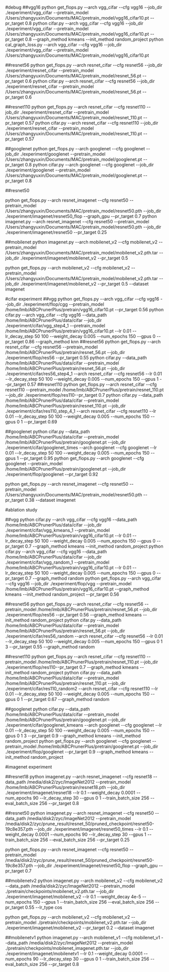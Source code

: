 
#debug
##vgg16
python get_flops.py --arch vgg_cifar --cfg vgg16 --job_dir ./experiment/vgg_cifar --pretrain_model /Users/zhangyuxin/Documents/MAC/pretrain_model/vgg16_cifar10.pt --pr_target 0.8
python cifar.py --arch vgg_cifar --cfg vgg16 --job_dir ./experiment/vgg_cifar --pretrain_model /Users/zhangyuxin/Documents/MAC/pretrain_model/vgg16_cifar10.pt --pr_target 0.8 --graph_method kmeans --init_method random_project
python cal_graph_loss.py --arch vgg_cifar --cfg vgg16 --job_dir ./experiment/vgg_cifar --pretrain_model /Users/zhangyuxin/Documents/MAC/pretrain_model/vgg16_cifar10.pt

##resnet56
python get_flops.py --arch resnet_cifar --cfg resnet56 --job_dir ./experiment/resnet_cifar --pretrain_model /Users/zhangyuxin/Documents/MAC/pretrain_model/resnet_56.pt --pr_target 0.6
python cifar.py --arch resnet_cifar --cfg resnet56 --job_dir ./experiment/resnet_cifar --pretrain_model /Users/zhangyuxin/Documents/MAC/pretrain_model/resnet_56.pt --pr_target 0.6

##resnet110
python get_flops.py --arch resnet_cifar --cfg resnet110 --job_dir ./experiment/resnet_cifar --pretrain_model /Users/zhangyuxin/Documents/MAC/pretrain_model/resnet_110.pt --pr_target 0.57
python cifar.py --arch resnet_cifar --cfg resnet110 --job_dir ./experiment/resnet_cifar --pretrain_model /Users/zhangyuxin/Documents/MAC/pretrain_model/resnet_110.pt --pr_target 0.57

##googlenet
python get_flops.py --arch googlenet --cfg googlenet --job_dir ./experiment/googlenet --pretrain_model /Users/zhangyuxin/Documents/MAC/pretrain_model/googlenet.pt --pr_target 0.8
python cifar.py --arch googlenet --cfg googlenet --job_dir ./experiment/googlenet --pretrain_model /Users/zhangyuxin/Documents/MAC/pretrain_model/googlenet.pt --pr_target 0.8

##resnet50

python get_flops.py --arch resnet_imagenet --cfg resnet50 --pretrain_model /Users/zhangyuxin/Documents/MAC/pretrain_model/resnet50.pth --job_dir ./experiment/imagenet/resnet50_flop --graph_gpu --pr_target 0.7
python imagenet.py --arch resnet_imagenet --cfg resnet50 --pretrain_model /Users/zhangyuxin/Documents/MAC/pretrain_model/resnet50.pth --job_dir ./experiment/imagenet/resnet50 --pr_target 0.25

##mobilenet
python imagenet.py --arch mobilenet_v2 --cfg mobilenet_v2 --pretrain_model /Users/zhangyuxin/Documents/MAC/pretrain_model/mobilenet_v2.pth.tar --job_dir ./experiment/imagenet/mobilenet_v2 --pr_target 0.5

python get_flops.py --arch mobilenet_v2 --cfg mobilenet_v2 --pretrain_model /Users/zhangyuxin/Documents/MAC/pretrain_model/mobilenet_v2.pth.tar --job_dir ./experiment/imagenet/mobilenet_v2 --pr_target 0.5 --dataset imagenet





#cifar experiment
##vgg
python get_flops.py --arch vgg_cifar --cfg vgg16 --job_dir ./experiment/flop/cgg --pretrain_model /home/lmb/ABCPrunerPlus/pretrain/vgg16_cifar10.pt --pr_target 0.56
python cifar.py --arch vgg_cifar --cfg vgg16 --data_path /home/lmb/ABCPrunerPlus/data/cifar --job_dir ./experiment/cifar/vgg_step4_1 --pretrain_model /home/lmb/ABCPrunerPlus/pretrain/vgg16_cifar10.pt --lr 0.01 --lr_decay_step 50 100 --weight_decay 0.005  --num_epochs 150 --gpus 0 --pr_target 0.86 --graph_method knn
##resnet56
python get_flops.py --arch resnet_cifar --cfg resnet56 --pretrain_model /home/lmb/ABCPrunerPlus/pretrain/resnet_56.pt --job_dir ./experiment/flop/res56 --pr_target 0.55
python cifar.py --data_path /home/lmb/ABCPrunerPlus/data/cifar --pretrain_model /home/lmb/ABCPrunerPlus/pretrain/resnet_56.pt  --job_dir ./experiment/cifar/res56_step4_1 --arch resnet_cifar --cfg resnet56 --lr 0.01 --lr_decay_step 50 100 --weight_decay 0.005  --num_epochs 150 --gpus 1 --pr_target 0.57
##resnet110
python get_flops.py --arch resnet_cifar --cfg resnet110 --pretrain_model /home/lmb/ABCPrunerPlus/pretrain/resnet_110.pt --job_dir ./experiment/flop/res110--pr_target 0.7
python cifar.py --data_path /home/lmb/ABCPrunerPlus/data/cifar --pretrain_model /home/lmb/ABCPrunerPlus/pretrain/resnet_110.pt  --job_dir ./experiment/cifar/res110_step_4_1 --arch resnet_cifar --cfg resnet110 --lr 0.01 --lr_decay_step 50 100 --weight_decay 0.005  --num_epochs 150 --gpus 0 1 --pr_target 0.69

##googlenet
python cifar.py --data_path /home/lmb/ABCPrunerPlus/data/cifar --pretrain_model /home/lmb/ABCPrunerPlus/pretrain/googlenet.pt  --job_dir ./experiment/cifar/googlenet_times --arch googlenet --cfg googlenet --lr 0.01 --lr_decay_step 50 100 --weight_decay 0.005  --num_epochs 150 --gpus 1 --pr_target 0.95
python get_flops.py --arch googlenet --cfg googlenet --pretrain_model /home/lmb/ABCPrunerPlus/pretrain/googlenet.pt --job_dir ./experiment/flop/googlenet --pr_target 0.92

python get_flops.py --arch resnet_imagenet --cfg resnet50 --pretrain_model /Users/zhangyuxin/Documents/MAC/pretrain_model/resnet50.pth --pr_target 0.38 --dataset imagenet

#ablation study

##vgg
python cifar.py --arch vgg_cifar --cfg vgg16 --data_path /home/lmb/ABCPrunerPlus/data/cifar --job_dir ./experiment/cifar/vgg_kmeans_1 --pretrain_model /home/lmb/ABCPrunerPlus/pretrain/vgg16_cifar10.pt --lr 0.01 --lr_decay_step 50 100 --weight_decay 0.005  --num_epochs 150 --gpus 0 --pr_target 0.7 --graph_method kmeans --init_method random_project
python cifar.py --arch vgg_cifar --cfg vgg16 --data_path /home/lmb/ABCPrunerPlus/data/cifar --job_dir ./experiment/cifar/vgg_random_1 --pretrain_model /home/lmb/ABCPrunerPlus/pretrain/vgg16_cifar10.pt --lr 0.01 --lr_decay_step 50 100 --weight_decay 0.005  --num_epochs 150 --gpus 0 --pr_target 0.7 --graph_method random 
python get_flops.py --arch vgg_cifar --cfg vgg16 --job_dir ./experiment/flop/vgg --pretrain_model /home/lmb/ABCPrunerPlus/pretrain/vgg16_cifar10.pt --graph_method kmeans --init_method random_project --pr_target 0.56 

##resnet56
python get_flops.py --arch resnet_cifar --cfg resnet56 --pretrain_model /home/lmb/ABCPrunerPlus/pretrain/resnet_56.pt --job_dir ./experiment/flop/res56 --pr_target 0.56 --graph_method kmeans --init_method random_project
python cifar.py --data_path /home/lmb/ABCPrunerPlus/data/cifar --pretrain_model /home/lmb/ABCPrunerPlus/pretrain/resnet_56.pt  --job_dir ./experiment/cifar/res56_random --arch resnet_cifar --cfg resnet56 --lr 0.01 --lr_decay_step 50 100 --weight_decay 0.005  --num_epochs 150 --gpus 0 1 3 --pr_target 0.55 --graph_method random

##resnet110
python get_flops.py --arch resnet_cifar --cfg resnet110 --pretrain_model /home/lmb/ABCPrunerPlus/pretrain/resnet_110.pt --job_dir ./experiment/flop/res110--pr_target 0.7 --graph_method kmeans --init_method random_project
python cifar.py --data_path /home/lmb/ABCPrunerPlus/data/cifar --pretrain_model /home/lmb/ABCPrunerPlus/pretrain/resnet_110.pt  --job_dir ./experiment/cifar/res110_random2 --arch resnet_cifar --cfg resnet110 --lr 0.01 --lr_decay_step 50 100 --weight_decay 0.005  --num_epochs 150 --gpus 0 1 --pr_target 0.67 --graph_method random

##googlenet
python cifar.py --data_path /home/lmb/ABCPrunerPlus/data/cifar --pretrain_model /home/lmb/ABCPrunerPlus/pretrain/googlenet.pt  --job_dir ./experiment/cifar/googlenet_kmeans --arch googlenet --cfg googlenet --lr 0.01 --lr_decay_step 50 100 --weight_decay 0.005  --num_epochs 150 --gpus 0 1 3 --pr_target 0.9 --graph_method kmeans --init_method random_project
python get_flops.py --arch googlenet --cfg googlenet --pretrain_model /home/lmb/ABCPrunerPlus/pretrain/googlenet.pt --job_dir ./experiment/flop/googlenet --pr_target 0.9 --graph_method kmeans --init_method random_project

#imagenet experiment

##resnet18
python imagenet.py --arch resnet_imagenet --cfg resnet18 --data_path /media/disk2/zyc/ImageNet2012 --pretrain_model /home/lmb/ABCPrunerPlus/pretrain/resnet18.pth --job_dir ./experiment/imagenet/resnet18 --lr 0.1 --weight_decay 0.0001 --num_epochs 90 --lr_decay_step 30 --gpus 0 1 --train_batch_size 256 --eval_batch_size 256 --pr_target 0.8 

##resnet50
python imagenet.py --arch resnet_imagenet --cfg resnet50 --data_path /media/disk2/zyc/ImageNet2012 --pretrain_model /media/disk2/zyc/prune_result/resnet_50/pruned_checkpoint/resnet50-19c8e357.pth --job_dir ./experiment/imagenet/resnet50_times --lr 0.1 --weight_decay 0.0001 --num_epochs 90 --lr_decay_step 30 --gpus 1 --train_batch_size 256 --eval_batch_size 256 --pr_target 0.25

python get_flops.py --arch resnet_imagenet --cfg resnet50 --pretrain_model /media/disk2/zyc/prune_result/resnet_50/pruned_checkpoint/resnet50-19c8e357.pth --job_dir ./experiment/imagenet/resnet50_flop --graph_gpu --pr_target 0.7

##mobilenetv2
python imagenet.py --arch mobilenet_v2 --cfg mobilenet_v2 --data_path /media/disk2/zyc/ImageNet2012 --pretrain_model ./pretrain/checkpoints/mobilenet_v2.pth.tar --job_dir ./experiment/imagenet/mobilenet_v2 --lr 0.1 --weight_decay 4e-5 --num_epochs 150 --gpus 1 --train_batch_size 256 --eval_batch_size 256 --pr_target 0.55 --lr_type cos

python get_flops.py --arch mobilenet_v2 --cfg mobilenet_v2 --pretrain_model ./pretrain/checkpoints/mobilenet_v2.pth.tar --job_dir ./experiment/imagenet/mobilenet_v2 --pr_target 0.2 --dataset imagenet


##mobilenetv1
python imagenet.py --arch mobilenet_v1 --cfg mobilenet_v1 --data_path /media/disk2/zyc/ImageNet2012 --pretrain_model ./pretrain/checkpoints/mobilenet_imagenet.pth.tar --job_dir ./experiment/imagenet/mobilenetv1 --lr 0.1 --weight_decay 0.0001 --num_epochs 90 --lr_decay_step 30 --gpus 0 1 --train_batch_size 256 --eval_batch_size 256 --pr_target 0.8 
